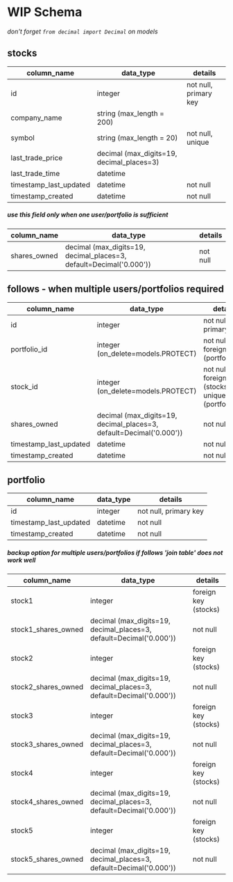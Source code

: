 # WIP Schema

*don't forget `from decimal import Decimal` on models*


## stocks
column_name             | data_type                                 | details
------------------------|-------------------------------------------|-----------------------
id                      | integer                                   | not null, primary key
company_name            | string (max_length = 200)                 |
symbol                  | string (max_length = 20)                  | not null, unique   
last_trade_price        | decimal (max_digits=19, decimal_places=3) |    
last_trade_time         | datetime                                  |
timestamp_last_updated  | datetime                                  | not null
timestamp_created       | datetime                                  | not null

##### use this field only when one user/portfolio is sufficient
column_name             | data_type                                                           | details
------------------------|---------------------------------------------------------------------|--------
shares_owned            | decimal (max_digits=19, decimal_places=3, default=Decimal('0.000')) | not null


## follows - when multiple users/portfolios required
column_name             | data_type                                                           | details
------------------------|---------------------------------------------------------------------|-----------------------
id                      | integer                                                             | not null, primary key
portfolio_id            | integer (on_delete=models.PROTECT)                                  | not null, foreign key (portfolios)
stock_id                | integer (on_delete=models.PROTECT)                                  | not null, foreign key (stocks), unique (portfolio_id)
shares_owned            | decimal (max_digits=19, decimal_places=3, default=Decimal('0.000')) | not null
timestamp_last_updated  | datetime                                                            | not null
timestamp_created       | datetime                                                            | not null


## portfolio
column_name             | data_type | details
------------------------|-----------|-----------------------
id                      | integer   | not null, primary key
timestamp_last_updated  | datetime  | not null
timestamp_created       | datetime  | not null

##### backup option for multiple users/portfolios if follows 'join table' does not work well
column_name             | data_type                                                           | details
------------------------|---------------------------------------------------------------------|-----------------------
stock1                  | integer                                                             | foreign key (stocks)
stock1_shares_owned     | decimal (max_digits=19, decimal_places=3, default=Decimal('0.000')) | not null
stock2                  | integer                                                             | foreign key (stocks)
stock2_shares_owned     | decimal (max_digits=19, decimal_places=3, default=Decimal('0.000')) | not null
stock3                  | integer                                                             | foreign key (stocks)
stock3_shares_owned     | decimal (max_digits=19, decimal_places=3, default=Decimal('0.000')) | not null
stock4                  | integer                                                             | foreign key (stocks)
stock4_shares_owned     | decimal (max_digits=19, decimal_places=3, default=Decimal('0.000')) | not null
stock5                  | integer                                                             | foreign key (stocks)
stock5_shares_owned     | decimal (max_digits=19, decimal_places=3, default=Decimal('0.000')) | not null
